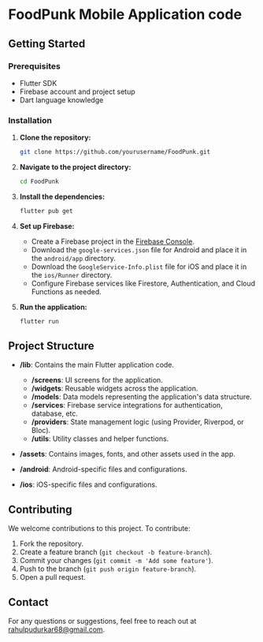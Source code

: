 # FoodPunk Mobile Application code

## Getting Started

### Prerequisites

- Flutter SDK
- Firebase account and project setup
- Dart language knowledge

### Installation

1. **Clone the repository:**
   ```bash
   git clone https://github.com/yourusername/FoodPunk.git
   ```
2. **Navigate to the project directory:**
   ```bash
   cd FoodPunk
   ```
3. **Install the dependencies:**
   ```bash
   flutter pub get
   ```
4. **Set up Firebase:**
   - Create a Firebase project in the [Firebase Console](https://console.firebase.google.com/).
   - Download the `google-services.json` file for Android and place it in the `android/app` directory.
   - Download the `GoogleService-Info.plist` file for iOS and place it in the `ios/Runner` directory.
   - Configure Firebase services like Firestore, Authentication, and Cloud Functions as needed.

5. **Run the application:**
   ```bash
   flutter run
   ```

## Project Structure

- **/lib**: Contains the main Flutter application code.
  - **/screens**: UI screens for the application.
  - **/widgets**: Reusable widgets across the application.
  - **/models**: Data models representing the application's data structure.
  - **/services**: Firebase service integrations for authentication, database, etc.
  - **/providers**: State management logic (using Provider, Riverpod, or Bloc).
  - **/utils**: Utility classes and helper functions.

- **/assets**: Contains images, fonts, and other assets used in the app.
- **/android**: Android-specific files and configurations.
- **/ios**: iOS-specific files and configurations.

## Contributing

We welcome contributions to this project. To contribute:

1. Fork the repository.
2. Create a feature branch (`git checkout -b feature-branch`).
3. Commit your changes (`git commit -m 'Add some feature'`).
4. Push to the branch (`git push origin feature-branch`).
5. Open a pull request.

## Contact

For any questions or suggestions, feel free to reach out at [rahulpudurkar68@gmail.com](mailto:rahulpudurkar68@gmail.com).
```
